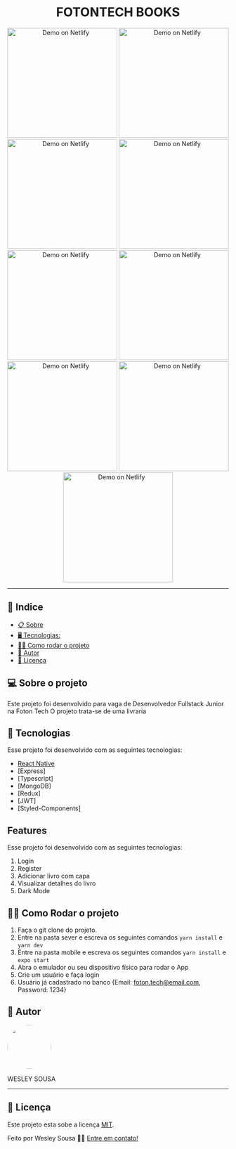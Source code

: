
  
  <h1 align="center">  FOTONTECH BOOKS  </h1>


<p align="center">
 <p align="center" >
  <img alt="Demo on Netlify" width=250 src="https://res.cloudinary.com/df35wabu1/image/upload/v1624048010/1l_fokh78.png">
    <img alt="Demo on Netlify" width=250 src="https://res.cloudinary.com/df35wabu1/image/upload/v1624048011/2l_mapmb8.png">
    <img alt="Demo on Netlify" width=250 src="https://res.cloudinary.com/df35wabu1/image/upload/v1624048013/3l_xvpvvj.png">
    <img alt="Demo on Netlify" width=250 src="https://res.cloudinary.com/df35wabu1/image/upload/v1624048013/6l_zutsab.png">
    <img alt="Demo on Netlify" width=250 src="https://res.cloudinary.com/df35wabu1/image/upload/v1624048011/4l_k5ledk.png">
    <img alt="Demo on Netlify" width=250 src="https://res.cloudinary.com/df35wabu1/image/upload/v1624048012/5l_asgxl7.png">
    <img alt="Demo on Netlify" width=250 src="https://res.cloudinary.com/df35wabu1/image/upload/v1624048012/1d_au02ry.png">
    <img alt="Demo on Netlify" width=250 src="https://res.cloudinary.com/df35wabu1/image/upload/v1624048011/3d_hruw5y.png">  
    <img alt="Demo on Netlify" width=250 src="https://res.cloudinary.com/df35wabu1/image/upload/v1624048013/2d_gxtveb.png">  
</p>

<hr>

## 📕 Indice


* [📋 Sobre](##Sobre-o-projeto)
* [🖥 Tecnologias:](#🖥-Tecnologias)
* [🏋️‍♀️ Como rodar o projeto](#🏋️‍♀️-Como-contribuir-para-o-projeto)
* [🦸 Autor](#🦸-Autor)
* [📝 Licença](#📝-Licença)



## 💻 Sobre o projeto


Este projeto foi desenvolvido para vaga de Desenvolvedor Fullstack Junior na Foton Tech
O projeto trata-se de uma livraria 


## 🚀 Tecnologias

Esse projeto foi desenvolvido com as seguintes tecnologias:
- [React Native](https://reactnative.dev/)
- [Express]
- [Typescript]
- [MongoDB]
- [Redux]
- [JWT]
- [Styled-Components]

## Features

Esse projeto foi desenvolvido com as seguintes tecnologias:
1. Login
2. Register
3. Adicionar livro com capa
4. Visualizar detalhes do livro
5. Dark Mode


## 🏋️‍♀️ Como Rodar o projeto

1. Faça o git clone do projeto.
2. Entre na pasta sever e escreva os seguintes comandos `yarn install` e `yarn dev`
3. Entre na pasta mobile e escreva os seguintes comandos `yarn install` e `expo start`
4. Abra o emulador ou seu dispositivo físico para rodar o App
5. Crie um usuário e faça login
6. Usuário já cadastrado no banco {Email: foton.tech@email.com, Password: 1234}

## 🦸 Autor

 <img style="border-radius: 50%;" src="https://avatars1.githubusercontent.com/u/62263143?s=460&u=2d740bbcbd193e223e104d59cca9a1b0b8831152&v=4" width="100px;" alt=""/>

<p>WESLEY SOUSA</p> 

</p>

<hr>

## 📝 Licença

Este projeto esta sobe a licença [MIT](./LICENSE).

Feito por Wesley Sousa 👋🏻 [Entre em contato!](https://api.whatsapp.com/send?phone=5598985595646&text=Informe%20seu%20nome%20%C3%A9%20qual%20o%20assunto.!)